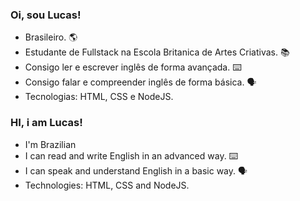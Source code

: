 ### Oi, sou Lucas!

- Brasileiro. 🌎
- Estudante de Fullstack na Escola Britanica de Artes Criativas. 📚
- Consigo ler e escrever inglês de forma avançada. ⌨️
- Consigo falar e compreender inglês de forma básica. 🗣️
- Tecnologias: HTML, CSS e NodeJS.

### HI, i am Lucas! 

- I'm Brazilian
- I can read and write English in an advanced way. ⌨️
- I can speak and understand English in a basic way. 🗣️
- Technologies: HTML, CSS and NodeJS. 
          

